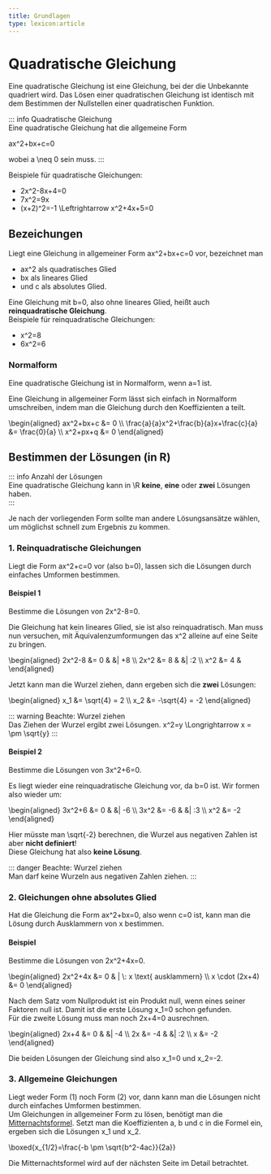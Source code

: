 ```yaml
---
title: Grundlagen
type: lexicon:article
---
```


# Quadratische Gleichung

Eine quadratische Gleichung ist eine Gleichung, bei der die Unbekannte quadriert wird. Das Lösen einer quadratischen
Gleichung ist identisch mit dem Bestimmen der Nullstellen einer quadratischen Funktion.

::: info Quadratische Gleichung  
Eine quadratische Gleichung hat die allgemeine Form

<lx-math block>
ax^2+bx+c=0
</lx-math>

wobei <lx-math>a \neq 0</lx-math> sein muss.
:::

Beispiele für quadratische Gleichungen:
  - <lx-math>2x^2-8x+4=0</lx-math>
  - <lx-math>7x^2=9x</lx-math>
  - <lx-math>(x+2)^2=-1 \Leftrightarrow x^2+4x+5=0</lx-math>

## Bezeichungen
Liegt eine Gleichung in allgemeiner Form <lx-math>ax^2+bx+c=0</lx-math> vor, bezeichnet man
  - <lx-math>ax^2</lx-math> als quadratisches Glied
  - <lx-math>bx</lx-math> als lineares Glied
  - und <lx-math>c</lx-math> als absolutes Glied.
  
Eine Gleichung mit <lx-math>b=0</lx-math>, also ohne lineares Glied, heißt auch **reinquadratische Gleichung**.  
Beispiele für reinquadratische Gleichungen:
  - <lx-math>x^2=8</lx-math>
  - <lx-math>6x^2=6</lx-math>

### Normalform
Eine quadratische Gleichung ist in Normalform, wenn <lx-math>a=1</lx-math> ist.

Eine Gleichung in allgemeiner Form lässt sich einfach in Normalform umschreiben, indem man
die Gleichung durch den Koeffizienten <lx-math>a</lx-math> teilt.

<lx-math block>
\begin{aligned}  
  ax^2+bx+c &= 0 \\  
  \frac{a}{a}x^2+\frac{b}{a}x+\frac{c}{a} &= \frac{0}{a} \\  
  x^2+px+q &= 0  
\end{aligned}  
</lx-math>

## Bestimmen der Lösungen (in R)

::: info Anzahl der Lösungen  
Eine quadratische Gleichung kann in <lx-math>\R</lx-math> **keine**, **eine** oder **zwei** Lösungen haben.  
:::

Je nach der vorliegenden Form sollte man andere Lösungsansätze wählen, um möglichst schnell zum Ergebnis zu kommen.

### 1. Reinquadratische Gleichungen
Liegt die Form <lx-math>ax^2+c=0</lx-math> vor (also <lx-math>b=0</lx-math>), lassen sich die Lösungen durch einfaches Umformen bestimmen.

#### Beispiel 1
  
Bestimme die Lösungen von <lx-math>2x^2-8=0</lx-math>.  

Die Gleichung hat kein lineares Glied, sie ist also reinquadratisch. Man muss nun versuchen, mit Äquivalenzumformungen 
das <lx-math>x^2</lx-math> alleine auf eine Seite zu bringen.

<lx-math block>
\begin{aligned}  
  2x^2-8 &= 0    & &| +8 \\  
  2x^2   &= 8    & &| :2 \\  
  x^2    &= 4    &  
\end{aligned}  
</lx-math>

Jetzt kann man die Wurzel ziehen, dann ergeben sich die **zwei** Lösungen:

<lx-math block>
\begin{aligned}  
  x_1 &= \sqrt{4} = 2 \\  
  x_2 &= -\sqrt{4} = -2  
\end{aligned}  
</lx-math>

::: warning Beachte: Wurzel ziehen  
Das Ziehen der Wurzel ergibt zwei Lösungen.
<lx-math>x^2=y \Longrightarrow x = \pm \sqrt{y}</lx-math>
:::

#### Beispiel 2
Bestimme die Lösungen von <lx-math>3x^2+6=0</lx-math>.

Es liegt wieder eine reinquadratische Gleichung vor, da <lx-math>b=0</lx-math> ist. Wir formen also wieder um:

<lx-math block>
\begin{aligned}  
  3x^2+6 &= 0   & &| -6 \\  
  3x^2   &= -6  & &| :3 \\  
  x^2    &= -2  
\end{aligned}  
</lx-math>

Hier müsste man <lx-math>\sqrt{-2}</lx-math> berechnen, die Wurzel aus negativen Zahlen ist aber **nicht definiert**!  
Diese Gleichung hat also **keine Lösung**.

::: danger Beachte: Wurzel ziehen  
Man darf keine Wurzeln aus negativen Zahlen ziehen.
:::

### 2. Gleichungen ohne absolutes Glied
Hat die Gleichung die Form <lx-math>ax^2+bx=0</lx-math>, also wenn <lx-math>c=0</lx-math> ist,
kann man die Lösung durch Ausklammern von <lx-math>x</lx-math> bestimmen.

#### Beispiel
Bestimme die Lösungen von <lx-math>2x^2+4x=0</lx-math>.

<lx-math block>
\begin{aligned}  
  2x^2+4x        &= 0  & | \: x \text{ ausklammern} \\  
  x \cdot (2x+4) &= 0  
\end{aligned}  
</lx-math>

Nach dem Satz vom Nullprodukt ist ein Produkt null, wenn eines seiner Faktoren null ist. Damit ist die erste 
Lösung <lx-math>x_1=0</lx-math> schon gefunden.  
Für die zweite Lösung muss man noch <lx-math>2x+4=0</lx-math> ausrechnen.

<lx-math block>
  \begin{aligned}  
  2x+4    &= 0   & &| -4 \\  
  2x      &= -4  & &| :2 \\  
  x       &= -2  
\end{aligned}  
</lx-math>

Die beiden Lösungen der Gleichung sind also <lx-math>x_1=0</lx-math> und <lx-math>x_2=-2</lx-math>.

### 3. Allgemeine Gleichungen
Liegt weder Form (1) noch Form (2) vor, dann kann man die Lösungen nicht durch einfaches Umformen
bestimmen.  
Um Gleichungen in allgemeiner Form zu lösen, benötigt man die 
[Mitternachtsformel](../mitternachtsformel). Setzt man die Koeffizienten <lx-math>a</lx-math>, <lx-math>b</lx-math> und <lx-math>c</lx-math> in die 
Formel ein, ergeben sich die Lösungen <lx-math>x_1</lx-math> und <lx-math>x_2</lx-math>.

<lx-math block>
\boxed{x_{1/2}=\frac{-b \pm \sqrt{b^2-4ac}}{2a}}
</lx-math>

Die Mitternachtsformel wird auf der nächsten Seite im Detail betrachtet.
